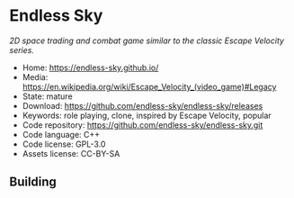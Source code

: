 # Endless Sky

_2D space trading and combat game similar to the classic Escape Velocity series._

- Home: https://endless-sky.github.io/
- Media: <https://en.wikipedia.org/wiki/Escape_Velocity_(video_game)#Legacy>
- State: mature
- Download: https://github.com/endless-sky/endless-sky/releases
- Keywords: role playing, clone, inspired by Escape Velocity, popular
- Code repository: https://github.com/endless-sky/endless-sky.git
- Code language: C++
- Code license: GPL-3.0
- Assets license: CC-BY-SA

## Building


